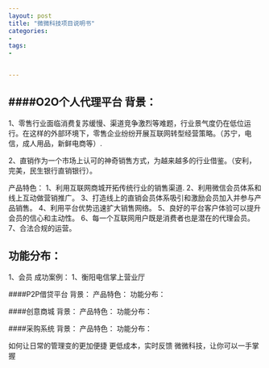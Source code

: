 ```yaml
---
layout: post
title: "微微科技项目说明书"
categories:
- 
tags:
- 


---
```



####O2O个人代理平台
背景：
-------------
1、零售行业面临消费复苏缓慢、渠道竞争激烈等难题，行业景气度仍在低位运行。在这样的外部环境下，零售企业纷纷开展互联网转型经营策略。（苏宁，电信，成人用品，新鲜电商等）.

2、直销作为一个市场上认可的神奇销售方式，为越来越多的行业借鉴。（安利，完美，民生银行直销银行）。

产品特色：
1、利用互联网商城开拓传统行业的销售渠道.
2、利用微信会员体系和线上互动做营销推广。
3、打造线上的直销会员体系吸引和激励会员加入并参与产品销售。
4、利用平台优势迅速扩大销售网络。
5、良好的平台客户体验可以提升会员的信心和主动性。
6、每一个互联网用户既是消费者也是潜在的代理会员。
7、合法合规的运营。

功能分布：
-------------
1、会员
成功案例：
1、衡阳电信掌上营业厅


####P2P借贷平台
背景：
产品特色：
功能分布：



####创意商城
背景：
产品特色：
功能分布：



####采购系统
背景：
产品特色：
功能分布：

如何让日常的管理变的更加便捷
更低成本，实时反馈
微微科技，让你可以一手掌握